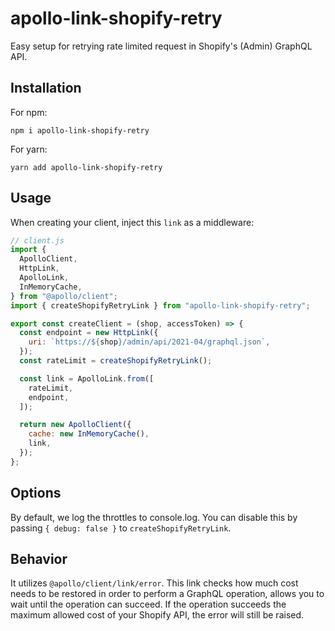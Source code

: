 # apollo-link-shopify-retry

Easy setup for retrying rate limited request in Shopify's (Admin) GraphQL API.

## Installation

For npm:

```
npm i apollo-link-shopify-retry
```

For yarn:

```
yarn add apollo-link-shopify-retry
```

## Usage

When creating your client, inject this `link` as a middleware:

```js
// client.js
import {
  ApolloClient,
  HttpLink,
  ApolloLink,
  InMemoryCache,
} from "@apollo/client";
import { createShopifyRetryLink } from "apollo-link-shopify-retry";

export const createClient = (shop, accessToken) => {
  const endpoint = new HttpLink({
    uri: `https://${shop}/admin/api/2021-04/graphql.json`,
  });
  const rateLimit = createShopifyRetryLink();

  const link = ApolloLink.from([
    rateLimit,
    endpoint,
  ]);

  return new ApolloClient({
    cache: new InMemoryCache(),
    link,
  });
};
```

## Options

By default, we log the throttles to console.log. You can disable this by passing `{ debug: false }` to `createShopifyRetryLink`.

## Behavior

It utilizes `@apollo/client/link/error`. This link checks how much cost needs to be restored in order to perform a GraphQL operation, allows you to wait until the operation can succeed. If the operation succeeds the maximum allowed cost of your Shopify API, the error will still be raised.
